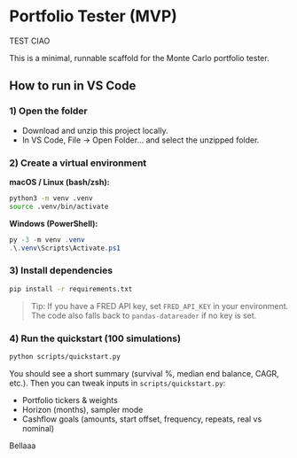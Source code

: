 # Portfolio Tester (MVP)

TEST CIAO

This is a minimal, runnable scaffold for the Monte Carlo portfolio tester.

## How to run in VS Code

### 1) Open the folder
- Download and unzip this project locally.
- In VS Code, File → Open Folder… and select the unzipped folder.

### 2) Create a virtual environment
**macOS / Linux (bash/zsh):**
```bash
python3 -m venv .venv
source .venv/bin/activate
```

**Windows (PowerShell):**
```powershell
py -3 -m venv .venv
.\.venv\Scripts\Activate.ps1
```

### 3) Install dependencies
```bash
pip install -r requirements.txt
```

> Tip: If you have a FRED API key, set `FRED_API_KEY` in your environment.
> The code also falls back to `pandas-datareader` if no key is set.

### 4) Run the quickstart (100 simulations)
```bash
python scripts/quickstart.py
```

You should see a short summary (survival %, median end balance, CAGR, etc.).
Then you can tweak inputs in `scripts/quickstart.py`:
- Portfolio tickers & weights
- Horizon (months), sampler mode
- Cashflow goals (amounts, start offset, frequency, repeats, real vs nominal)

Bellaaa